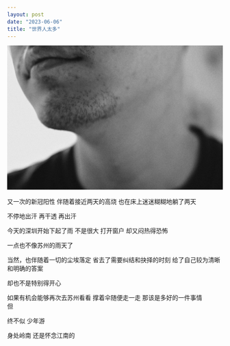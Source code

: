 ```yaml
---
layout: post
date: "2023-06-06"
title: "世界人太多"
---
```

<img alt="face" src="/assets/posts/face.jpg" class="post-image black"/>

又一次的新冠阳性
伴随着接近两天的高烧
也在床上迷迷糊糊地躺了两天

不停地出汗
再干透
再出汗

今天的深圳开始下起了雨
不是很大
打开窗户
却又闷热得恐怖

一点也不像苏州的雨天了

当然，也伴随着一切的尘埃落定
省去了需要纠结和抉择的时刻
给了自己较为清晰和明确的答案

却也不是特别得开心

如果有机会能够再次去苏州看看
撑着伞随便走一走
那该是多好的一件事情
<br>
但

终不似
少年游

身处岭南
还是怀念江南的